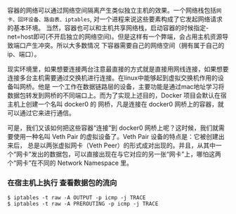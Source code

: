 容器的网络可以通过网络空间隔离产生类似独立主机的效果。一个网络栈包括`网卡、回环设备、路由表、iptables`, 对一个进程来说这些要素构成了它发起网络请求的基本环境。
当然，容器也可以和主机共享网络栈，启动容器的时候指定-net=host即可(不开启独立的网络空间)。但是这样有一个弊端，会占用主机资源导致端口产生冲突。所以大多数情况
下容器需要自己的网络空间（拥有属于自己的ip、端口）。

现实环境里，如果想要连接两台注意最直接的方式就是直接用网线连接，如果想要连接多台主机需要通过交换机进行连接。在linux中能够起到虚拟交换机作用的设备叫网桥。他是
一个工作在数据链路层的设备，主要功能是通过mac地址学习将数据包转发到网桥的不同端口上。而为了实现上述目的，Docker 项目会默认在宿主机上创建一个名叫 docker0 的
网桥，凡是连接在 docker0 网桥上的容器，就可以通过它来进行通信。

可是，我们又该如何把这些容器“连接”到 docker0 网桥上呢？这时候，我们就需要使用一种名叫 Veth Pair 的虚拟设备了。Veth Pair 设备的特点是：它被创建出来后，
总是以两张虚拟网卡（Veth Peer）的形式成对出现的。并且，从其中一个“网卡”发出的数据包，可以直接出现在与它对应的另一张“网卡”上，哪怕这两个“网卡”在不同的 
Network Namespace 里。


### 在宿主机上执行 查看数据包的流向
```
$ iptables -t raw -A OUTPUT -p icmp -j TRACE
$ iptables -t raw -A PREROUTING -p icmp -j TRACE
```